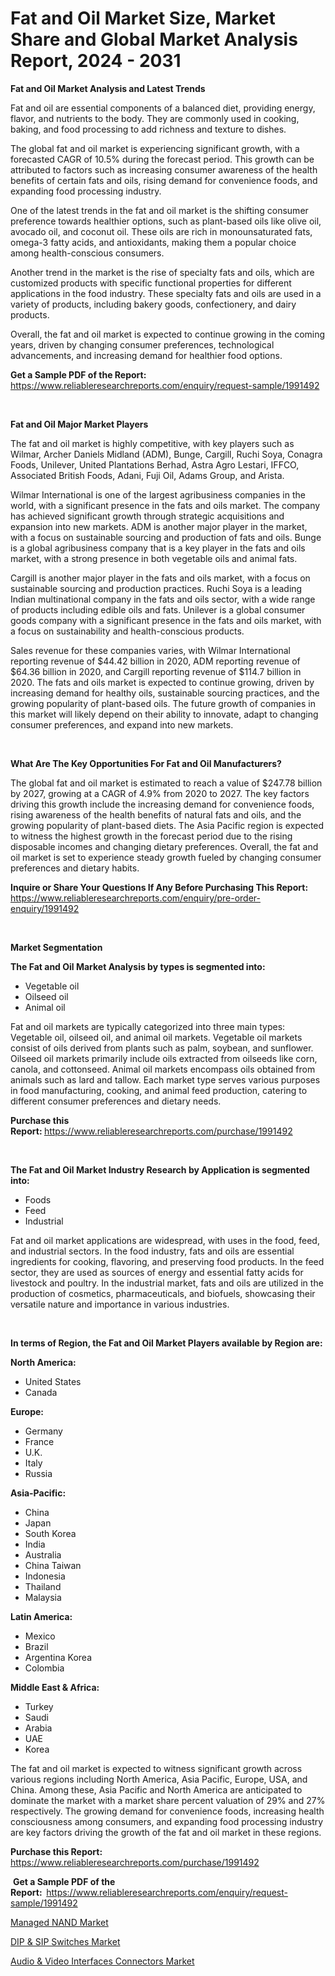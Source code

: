 <p><h1>Fat and Oil Market Size, Market Share and Global Market Analysis Report, 2024 - 2031</h1></p><p><strong>Fat and Oil Market Analysis and Latest Trends</strong></p>
<p><p>Fat and oil are essential components of a balanced diet, providing energy, flavor, and nutrients to the body. They are commonly used in cooking, baking, and food processing to add richness and texture to dishes.</p><p>The global fat and oil market is experiencing significant growth, with a forecasted CAGR of 10.5% during the forecast period. This growth can be attributed to factors such as increasing consumer awareness of the health benefits of certain fats and oils, rising demand for convenience foods, and expanding food processing industry.</p><p>One of the latest trends in the fat and oil market is the shifting consumer preference towards healthier options, such as plant-based oils like olive oil, avocado oil, and coconut oil. These oils are rich in monounsaturated fats, omega-3 fatty acids, and antioxidants, making them a popular choice among health-conscious consumers.</p><p>Another trend in the market is the rise of specialty fats and oils, which are customized products with specific functional properties for different applications in the food industry. These specialty fats and oils are used in a variety of products, including bakery goods, confectionery, and dairy products.</p><p>Overall, the fat and oil market is expected to continue growing in the coming years, driven by changing consumer preferences, technological advancements, and increasing demand for healthier food options.</p></p>
<p><strong>Get a Sample PDF of the Report:&nbsp;</strong> <a href="https://www.reliableresearchreports.com/enquiry/request-sample/1991492">https://www.reliableresearchreports.com/enquiry/request-sample/1991492</a></p>
<p>&nbsp;</p>
<p><strong>Fat and Oil Major Market Players</strong></p>
<p><p>The fat and oil market is highly competitive, with key players such as Wilmar, Archer Daniels Midland (ADM), Bunge, Cargill, Ruchi Soya, Conagra Foods, Unilever, United Plantations Berhad, Astra Agro Lestari, IFFCO, Associated British Foods, Adani, Fuji Oil, Adams Group, and Arista. </p><p>Wilmar International is one of the largest agribusiness companies in the world, with a significant presence in the fats and oils market. The company has achieved significant growth through strategic acquisitions and expansion into new markets. ADM is another major player in the market, with a focus on sustainable sourcing and production of fats and oils. Bunge is a global agribusiness company that is a key player in the fats and oils market, with a strong presence in both vegetable oils and animal fats.</p><p>Cargill is another major player in the fats and oils market, with a focus on sustainable sourcing and production practices. Ruchi Soya is a leading Indian multinational company in the fats and oils sector, with a wide range of products including edible oils and fats. Unilever is a global consumer goods company with a significant presence in the fats and oils market, with a focus on sustainability and health-conscious products.</p><p>Sales revenue for these companies varies, with Wilmar International reporting revenue of $44.42 billion in 2020, ADM reporting revenue of $64.36 billion in 2020, and Cargill reporting revenue of $114.7 billion in 2020. The fats and oils market is expected to continue growing, driven by increasing demand for healthy oils, sustainable sourcing practices, and the growing popularity of plant-based oils. The future growth of companies in this market will likely depend on their ability to innovate, adapt to changing consumer preferences, and expand into new markets.</p></p>
<p>&nbsp;</p>
<p><strong>What Are The Key Opportunities For Fat and Oil Manufacturers?</strong></p>
<p><p>The global fat and oil market is estimated to reach a value of $247.78 billion by 2027, growing at a CAGR of 4.9% from 2020 to 2027. The key factors driving this growth include the increasing demand for convenience foods, rising awareness of the health benefits of natural fats and oils, and the growing popularity of plant-based diets. The Asia Pacific region is expected to witness the highest growth in the forecast period due to the rising disposable incomes and changing dietary preferences. Overall, the fat and oil market is set to experience steady growth fueled by changing consumer preferences and dietary habits.</p></p>
<p><strong>Inquire or Share Your Questions If Any Before Purchasing This Report:</strong> <a href="https://www.reliableresearchreports.com/enquiry/pre-order-enquiry/1991492">https://www.reliableresearchreports.com/enquiry/pre-order-enquiry/1991492</a></p>
<p>&nbsp;</p>
<p><strong>Market Segmentation</strong></p>
<p><strong>The Fat and Oil Market Analysis by types is segmented into:</strong></p>
<p><ul><li>Vegetable oil</li><li>Oilseed oil</li><li>Animal oil</li></ul></p>
<p><p>Fat and oil markets are typically categorized into three main types: Vegetable oil, oilseed oil, and animal oil markets. Vegetable oil markets consist of oils derived from plants such as palm, soybean, and sunflower. Oilseed oil markets primarily include oils extracted from oilseeds like corn, canola, and cottonseed. Animal oil markets encompass oils obtained from animals such as lard and tallow. Each market type serves various purposes in food manufacturing, cooking, and animal feed production, catering to different consumer preferences and dietary needs.</p></p>
<p><strong>Purchase this Report:&nbsp;</strong><a href="https://www.reliableresearchreports.com/purchase/1991492">https://www.reliableresearchreports.com/purchase/1991492</a></p>
<p>&nbsp;</p>
<p><strong>The Fat and Oil Market Industry Research by Application is segmented into:</strong></p>
<p><ul><li>Foods</li><li>Feed</li><li>Industrial</li></ul></p>
<p><p>Fat and oil market applications are widespread, with uses in the food, feed, and industrial sectors. In the food industry, fats and oils are essential ingredients for cooking, flavoring, and preserving food products. In the feed sector, they are used as sources of energy and essential fatty acids for livestock and poultry. In the industrial market, fats and oils are utilized in the production of cosmetics, pharmaceuticals, and biofuels, showcasing their versatile nature and importance in various industries.</p></p>
<p>&nbsp;</p>
<p><strong>In terms of Region, the Fat and Oil Market Players available by Region are:</strong></p>
<p>
    <p> <strong> North America: </strong>
        <ul>
            <li>United States</li>
            <li>Canada</li>
        </ul>
        </p> 
    <p> <strong> Europe: </strong>
        <ul>
            <li>Germany</li>
            <li>France</li>
            <li>U.K.</li>
            <li>Italy</li>
            <li>Russia</li>
        </ul>
        </p> 
    <p> <strong> Asia-Pacific: </strong>
        <ul>
            <li>China</li>
            <li>Japan</li>
            <li>South Korea</li>
            <li>India</li>
            <li>Australia</li>
            <li>China Taiwan</li>
            <li>Indonesia</li>
            <li>Thailand</li>
            <li>Malaysia</li>
        </ul>
        </p> 
    <p> <strong> Latin America: </strong>
        <ul>
            <li>Mexico</li>
            <li>Brazil</li>
            <li>Argentina Korea</li>
            <li>Colombia</li>
        </ul>
        </p> 
    <p> <strong> Middle East & Africa: </strong>
        <ul>
            <li>Turkey</li>
            <li>Saudi</li>
            <li>Arabia</li>
            <li>UAE</li>
            <li>Korea</li>
        </ul>
    </p>
    </p>
<p><p>The fat and oil market is expected to witness significant growth across various regions including North America, Asia Pacific, Europe, USA, and China. Among these, Asia Pacific and North America are anticipated to dominate the market with a market share percent valuation of 29% and 27% respectively. The growing demand for convenience foods, increasing health consciousness among consumers, and expanding food processing industry are key factors driving the growth of the fat and oil market in these regions.</p></p>
<p><strong>Purchase this Report: </strong><a href="https://www.reliableresearchreports.com/purchase/1991492">https://www.reliableresearchreports.com/purchase/1991492</a></p>
<p>&nbsp;<strong>Get a Sample PDF of the Report:&nbsp;&nbsp;</strong><a href="https://www.reliableresearchreports.com/enquiry/request-sample/1991492">https://www.reliableresearchreports.com/enquiry/request-sample/1991492</a></p>
<p><strong></strong></p>
<p><p><a href="https://view.publitas.com/reportprime-1/managed-nand-market-with-the-goal-of-estimating-the-market-size-and-future-growth-potential-of-various-market-segments-based-on-component-applications-end-user-and-region/">Managed NAND Market</a></p><p><a href="https://view.publitas.com/reportprime-1/dip-sip-switches-market-analysis-examines-its-scope-on-growth-opportunities-and-forecasted-trends-spanning-from-2023-to-2030/">DIP & SIP Switches Market</a></p><p><a href="https://view.publitas.com/reportprime-1/audio-video-interfaces-connectors-market-analysis-and-market-size-global-industry-overview-market-segmentation-and-forecast-2023-to-2030/">Audio & Video Interfaces Connectors Market</a></p></p>